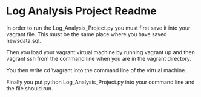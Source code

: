 Log Analysis Project Readme
=======

In order to run the Log_Analysis_Project.py you must first save it into your vagrant file. 
This must be the same place where you have saved newsdata.sql.

Then you load your vagrant virtual machine by running vagrant up and then vagrant ssh from the command line 
when you are in the vagrant directory.

You then write cd \vagrant into the command line of the virtual machine.

Finally you put python Log_Analysis_Project.py into your command line and the file should run. 
